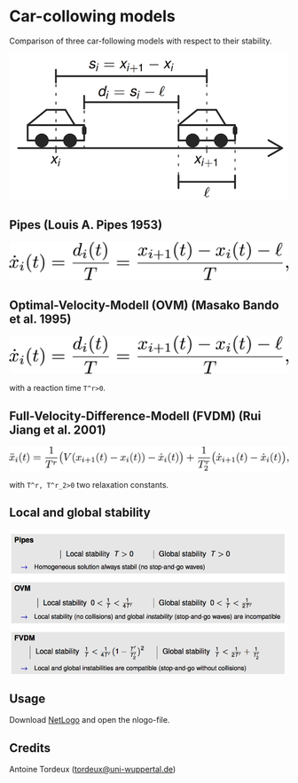 # Car-collowing models

Comparison of three car-following models with respect to their stability.


![Scenario](figs/scenario.png)

## Pipes (Louis A. Pipes 1953)

![Scenario](figs/pipes.png)

## Optimal-Velocity-Modell (OVM) (Masako Bando et al. 1995)

![Scenario](figs/pipes.png)

with a reaction time `T^r>0`.

## Full-Velocity-Difference-Modell (FVDM) (Rui Jiang et al. 2001)

![Scenario](figs/FVDM.png)

with `T^r, T^r_2>0` two relaxation constants.

## Local and global stability

![Scenario](figs/stability.png)


## Usage

Download [NetLogo](https://ccl.northwestern.edu/netlogo/download.shtml) and open the nlogo-file.

## Credits

Antoine Tordeux (tordeux@uni-wuppertal.de)

